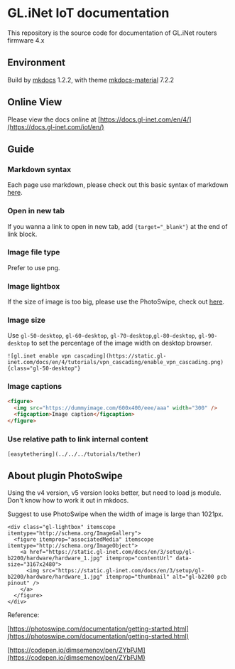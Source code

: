 # GL.iNet IoT documentation

This repository is the source code for documentation of GL.iNet routers firmware 4.x

## Environment 

Build by [mkdocs](https://www.mkdocs.org/) 1.2.2, with theme [mkdocs-material](https://squidfunk.github.io/mkdocs-material/) 7.2.2

## Online View

Please view the docs online at [https://docs.gl-inet.com/en/4/](https://docs.gl-inet.com/iot/en/)

## Guide

### Markdown syntax

Each page use markdown, please check out this basic syntax of markdown [here](https://www.markdownguide.org/basic-syntax/).

### Open in new tab

If you wanna a link to open in new tab, add `{target="_blank"}` at the end of link block.

### Image file type

Prefer to use png.

### Image lightbox

If the size of image is too big, please use the PhotoSwipe, check out [here](#about-plugin-photoswipe).

### Image size

Use `gl-50-desktop`, `gl-60-desktop`, `gl-70-desktop`,`gl-80-desktop`, `gl-90-desktop` to set the percentage of the image width on desktop browser.

`![gl.inet enable vpn cascading](https://static.gl-inet.com/docs/en/4/tutorials/vpn_cascading/enable_vpn_cascading.png){class="gl-50-desktop"}`

### Image captions

```html
<figure>
  <img src="https://dummyimage.com/600x400/eee/aaa" width="300" />
  <figcaption>Image caption</figcaption>
</figure>
```

### Use relative path to link internal content

```
[easytethering](../../../tutorials/tether)
```

## About plugin PhotoSwipe

Using the v4 version, v5 version looks better, but need to load js module. Don't know how to work it out in mkdocs.

Suggest to use PhotoSwipe when the width of image is large than 1021px.

```
<div class="gl-lightbox" itemscope itemtype="http://schema.org/ImageGallery">
  <figure itemprop="associatedMedia" itemscope itemtype="http://schema.org/ImageObject">
    <a href="https://static.gl-inet.com/docs/en/3/setup/gl-b2200/hardware/hardware_1.jpg" itemprop="contentUrl" data-size="3167x2480">
      <img src="https://static.gl-inet.com/docs/en/3/setup/gl-b2200/hardware/hardware_1.jpg" itemprop="thumbnail" alt="gl-b2200 pcb pinout" />
    </a>
  </figure>
</div>
```

Reference:

[https://photoswipe.com/documentation/getting-started.html](https://photoswipe.com/documentation/getting-started.html)

[https://codepen.io/dimsemenov/pen/ZYbPJM](https://codepen.io/dimsemenov/pen/ZYbPJM)
